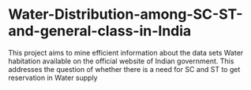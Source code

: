 # Water-Distribution-among-SC-ST-and-general-class-in-India
This project aims to mine efficient information about the data sets Water habitation available on the official website of Indian government. This addresses the question of whether there is a need for SC and ST to get reservation in Water supply
